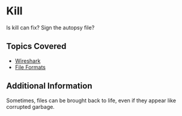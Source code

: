 # Kill
Is kill can fix? Sign the autopsy file?

## Topics Covered
- [Wireshark](/forensics/what-is-wireshark/)
- [File Formats](/forensics/what-are-file-formats/)

## Additional Information
Sometimes, files can be brought back to life, even if they appear like corrupted garbage.

